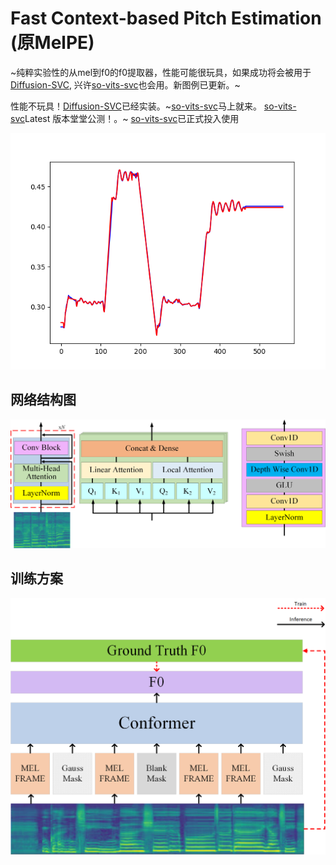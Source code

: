 # Fast Context-based Pitch Estimation (原MelPE)
~纯粹实验性的从mel到f0的f0提取器，性能可能很玩具，如果成功将会被用于[Diffusion-SVC](https://github.com/CNChTu/Diffusion-SVC), 兴许[so-vits-svc](https://github.com/svc-develop-team/so-vits-svc)也会用。新图例已更新。~

性能不玩具！[Diffusion-SVC](https://github.com/CNChTu/Diffusion-SVC)已经实装。~[so-vits-svc](https://github.com/svc-develop-team/so-vits-svc)马上就来。
[so-vits-svc](https://github.com/svc-develop-team/so-vits-svc)Latest 版本堂堂公测！。~ [so-vits-svc](https://github.com/svc-develop-team/so-vits-svc)已正式投入使用

![Diagram](./test.png)

## 网络结构图

![Diagram](./net_arc.png)

## 训练方案

![Diagram](train_method.png)